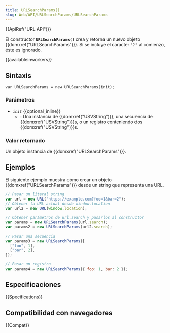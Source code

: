 ```yaml
---
title: URLSearchParams()
slug: Web/API/URLSearchParams/URLSearchParams
---
```


{{ApiRef("URL API")}}

El constructor **`URLSearchParams()`** crea y retorna un nuevo objeto {{domxref("URLSearchParams")}}. Si se incluye el caracter `'?'` al comienzo, éste es ignorado.

{{availableinworkers}}

## Sintaxis

```
var URLSearchParams = new URLSearchParams(init);
```

### Parámetros

- _`init`_ {{optional_inline}}
  - : Una instancia de {{domxref("USVString")}}, una secuencia de {{domxref("USVString")}}s, o un registro conteniendo dos {{domxref("USVString")}}s.

### Valor retornado

Un objeto instancia de {{domxref("URLSearchParams")}}.

## Ejemplos

El siguiente ejemplo muestra cómo crear un objeto {{domxref("URLSearchParams")}} desde un string que representa una URL.

```js
// Pasar un literal string
var url = new URL("https://example.com?foo=1&bar=2");
// Obtener la URL actual desde window.location
var url2 = new URL(window.location);

// Obtener parámetros de url.search y pasarlos al constructor
var params = new URLSearchParams(url.search);
var params2 = new URLSearchParams(url2.search);

// Pasar una secuencia
var params3 = new URLSearchParams([
  ["foo", 1],
  ["bar", 2],
]);

// Pasar un registro
var params4 = new URLSearchParams({ foo: 1, bar: 2 });
```

## Especificaciones

{{Specifications}}

## Compatibilidad con navegadores

{{Compat}}
